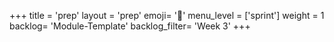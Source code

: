+++
title = 'prep'
layout = 'prep'
emoji= '📝'
menu_level = ['sprint']
weight = 1
backlog= 'Module-Template'
backlog_filter= 'Week 3'
+++


